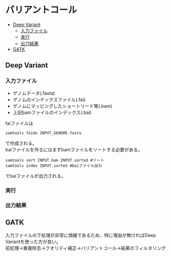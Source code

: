 # バリアントコール

- [Deep Variant](#deep-variant)
    - [入力ファイル](#入力ファイル)
    - [実行](#実行)
   - [出力結果](#出力結果)
- [GATK](#gatk)
## Deep Variant
### 入力ファイル
- ゲノムデータ(.fasta)
- ゲノムのインデックスファイル(.fai)
- ゲノムにマッピングしたショートリード等(.bam)
- 上記bamファイルのインデックス(.bai)

faiファイルは<br>
```
samtools faidx INPUT_GENOME.fasta
```
で作成される。<br>
baiファイルを作るにはまずbamファイルをソートする必要がある。<br>
```
samtools sort INPUT.bam INPUT.sorted #ソート
samtools index INPUT.sorted #baiファイル出力
```
でbaiファイルが出力される。<br>

### 実行

### 出力結果


## GATK
入力ファイルの下処理が非常に煩雑であるため、特に理由が無ければDeep Variantを使った方が良い。<br>
前処理→重複除去→クオリティ補正→バリアントコール→結果のフィルタリング

